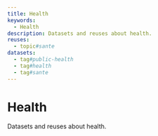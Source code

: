 ```yaml
---
title: Health
keywords:
  - Health
description: Datasets and reuses about health.
reuses:
  - topic#sante
datasets:
  - tag#public-health
  - tag#health
  - tag#sante
---
```

# Health

Datasets and reuses about health.
